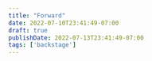 ```yaml
---
title: "Forward"
date: 2022-07-10T23:41:49-07:00
draft: true
publishDate: 2022-07-13T23:41:49-07:00
tags: ['backstage']
---
```

